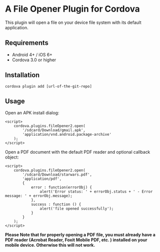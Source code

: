 A File Opener Plugin for Cordova
==========================
This plugin will open a file on your device file system with its default application.

Requirements
-------------
- Android 4+ / iOS 6+
- Cordova 3.0 or higher

Installation
-------------
    cordova plugin add [url-of-the-git-repo]

Usage
------
Open an APK install dialog:
    
    <script>
        cordova.plugins.fileOpener2.open(
            '/sdcard/Download/gmail.apk', 
            'application/vnd.android.package-archive'
        );
    </script>
    
Open a PDF document with the default PDF reader and optional callback object:

    <script>
        cordova.plugins.fileOpener2.open(
    	    '/sdcard/Download/starwars.pdf', 
    	    'application/pdf', 
    	    { 
    		    error : function(errorObj) { 
    			    alert('Error status: ' + errorObj.status + ' - Error message: ' + errorObj.message); 
    		    },
    		    success : function () {
    			    alert('file opened successfully'); 				
    		    }
    	    }
        );
    </script>
    
__Please Note that for properly opening a PDF file, you must already have a PDF reader (Acrobat Reader, Foxit Mobile PDF, etc. ) installed on your mobile device. Otherwise this will not work.__

